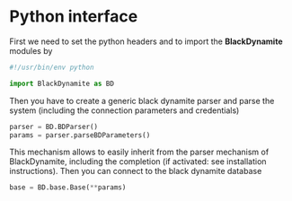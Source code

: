 # Python interface

First we need to set the python headers and to import the **BlackDynamite** modules by
```python
#!/usr/bin/env python

import BlackDynamite as BD
```

Then you have to create a generic black dynamite parser
and parse the system (including the connection parameters and credentials)

```python
parser = BD.BDParser()
params = parser.parseBDParameters()
```

This mechanism allows to easily inherit from the parser mechanism
of BlackDynamite, including the completion (if activated: see installation instructions).
Then you can connect to the black dynamite database

```python
base = BD.base.Base(**params)
```
